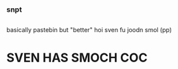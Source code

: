 
### snpt
##
basically pastebin but "better"
hoi sven
fu joodn smol (pp)
<h1>SVEN HAS SMOCH COC</h1>

